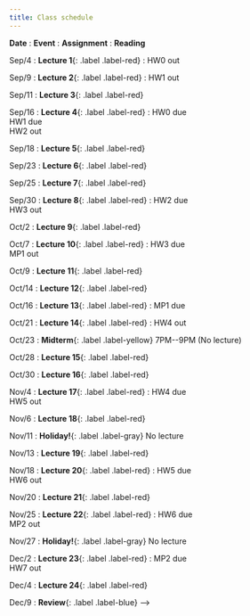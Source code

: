 ```yaml
---
title: Class schedule
---
```


<!-- useful examples:

Sep/29
: **Student Holiday!**{: .label .label-gray} No problem session/ No lecture

Sep/4
: **Lecture 1**{: .label .label-red} [Foundations of machine learning](/main/Lectures/#lecture-1)
    : [HW0](/main/homeworks/#homework-0) out
        : [[M1]](/info/books/#primary-textbooks) <br> Ch1

Sep/25
: **Lecture 7**{: .label .label-red} Evaluating estimators, consistency
    : <br>
        : [[JWHT]](/info/books/#primary-textbooks) 5.1 (best) <br> 
        : [[M1]](/info/books/#primary-textbooks) 5.4.3 (brief) <br> 
		: [[SB]](/info/books/#primary-textbooks) 11.2 (optional) <br> 


Oct/30
: **Lecture 16**{: .label .label-red} Temporal and spatial data
    : HW4 due  <br> HW5 out
        : [[M1]](/info/books/#primary-textbooks) <br> Ch 17 - 17.2

Oct/18
: **Review sessions**{: .label .label-blue}

Oct/24
: **Midterm**{: .label .label-yellow} 7PM--9PM  (No lecture)

Oct/25
: **No problem session**{: .label .label-gray}

Dec/10
: **Review**{: .label .label-blue} -->


**Date**
: **Event**
    : **Assignment**
        : **Reading**

Sep/4
: **Lecture 1**{: .label .label-red}
    : HW0 out

Sep/9
: **Lecture 2**{: .label .label-red}
    : HW1 out

Sep/11
: **Lecture 3**{: .label .label-red}

Sep/16
: **Lecture 4**{: .label .label-red}
    : HW0 due <br> HW1 due <br> HW2 out

Sep/18
: **Lecture 5**{: .label .label-red}

Sep/23
: **Lecture 6**{: .label .label-red}

Sep/25
: **Lecture 7**{: .label .label-red}

Sep/30
: **Lecture 8**{: .label .label-red}
    : HW2 due <br> HW3 out

Oct/2
: **Lecture 9**{: .label .label-red}

Oct/7
: **Lecture 10**{: .label .label-red}
    : HW3 due <br> MP1 out

Oct/9
: **Lecture 11**{: .label .label-red}

Oct/14
: **Lecture 12**{: .label .label-red}

Oct/16
: **Lecture 13**{: .label .label-red}
    : MP1 due

Oct/21
: **Lecture 14**{: .label .label-red}
    : HW4 out

Oct/23
: **Midterm**{: .label .label-yellow} 7PM--9PM  (No lecture)

Oct/28
: **Lecture 15**{: .label .label-red}

Oct/30
: **Lecture 16**{: .label .label-red}

Nov/4
: **Lecture 17**{: .label .label-red}
    : HW4 due <br> HW5 out

Nov/6
: **Lecture 18**{: .label .label-red}

Nov/11
: **Holiday!**{: .label .label-gray} No lecture

Nov/13
: **Lecture 19**{: .label .label-red}

Nov/18
: **Lecture 20**{: .label .label-red}
    : HW5 due <br> HW6 out

Nov/20
: **Lecture 21**{: .label .label-red}

Nov/25
: **Lecture 22**{: .label .label-red}
    : HW6 due <br> MP2 out

Nov/27
: **Holiday!**{: .label .label-gray} No lecture

Dec/2
: **Lecture 23**{: .label .label-red}
    : MP2 due <br> HW7 out

Dec/4
: **Lecture 24**{: .label .label-red}

Dec/9
: **Review**{: .label .label-blue} -->